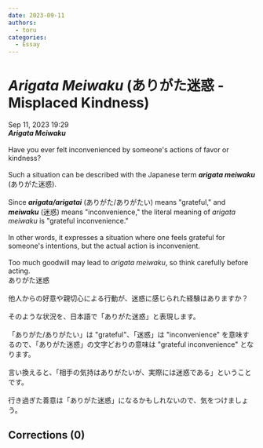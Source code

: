 ```yaml
---
date: 2023-09-11
authors:
  - toru
categories:
  - Essay
---
```


<h1 id="subject_show"><strong><em>Arigata Meiwaku</strong></em> (ありがた迷惑 - Misplaced Kindness)</h1>
<div class="date">Sep 11, 2023 19:29</div>
<div id="post"><div id="body_show_ori">
<strong><em>Arigata Meiwaku</strong></em><br/><br/>Have you ever felt inconvenienced by someone's actions of favor or kindness?<br/><br/>Such a situation can be described with the Japanese term <strong><em>arigata meiwaku</em></strong> (ありがた迷惑).<br/><br/>Since <strong><em>arigata/arigatai</em></strong> (ありがた/ありがたい) means "grateful," and <strong><em>meiwaku</em></strong> (迷惑) means "inconvenience," the literal meaning of <em>arigata meiwaku</em> is "grateful inconvenience."<br/><br/>In other words, it expresses a situation where one feels grateful for someone's intentions, but the actual action is inconvenient.<br/><br/>Too much goodwill may lead to <em>arigata meiwaku</em>, so think carefully before acting.
</div></div>

<!-- more -->

<div id="post_ja"><div id="body_show_mo">
ありがた迷惑<br/><br/>他人からの好意や親切心による行動が、迷惑に感じられた経験はありますか？<br/><br/>そのような状況を、日本語で「ありがた迷惑」と表現します。<br/><br/>「ありがた/ありがたい」は "grateful"、「迷惑」は "inconvenience" を意味するので、「ありがた迷惑」の文字どおりの意味は "grateful inconvenience" となります。<br/><br/>言い換えると、「相手の気持はありがたいが、実際には迷惑である」ということです。<br/><br/>行き過ぎた善意は「ありがた迷惑」になるかもしれないので、気をつけましょう。
</div></div>

## Corrections (0)
